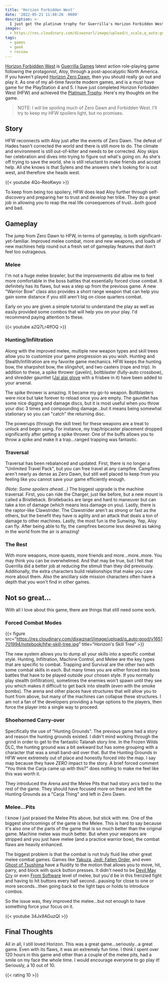 ```yaml
---
title: 'Horizon Forbidden West'
date: '2022-05-21 11:48:26 -0600'
description: >-
  I just got the platinum trophy for Guerrilla's Horizon Forbidden West and it was awesome. Here are my thoughts on the game.
images:
  - https://res.cloudinary.com/dixwznarl/image/upload/c_scale,q_auto:good,w_2048/notebook/horizon-forbidden-west.jpg
tags:
  - games
  - geek
  - review
---
```


[Horizon Forbidden West](https://www.playstation.com/en-us/games/horizon-forbidden-west/) is [Guerrilla Games](https://www.guerrilla-games.com/games) latest action role-playing game following the protagonist, Aloy, through a post-apocalyptic North America.  If you haven't played [Horizon Zero Dawn](https://www.playstation.com/en-us/games/horizon-zero-dawn/), then you should really go out and play it.  As one of my all-time favorite modern games, and is a must have game for the PlayStation 4 and 5.   I have just completed Horizon Forbidden West (HFW) and achieved the [Platinum Trophy](https://psnprofiles.com/trophies/15450-horizon-forbidden-west/Gothar_Destroyer).  Here's my thoughts on the game.

> NOTE: I will be spoiling much of Zero Dawn and Forbidden West.  I'll try to keep my HFW spoilers light, but no promises.

## Story

HFW reconnects with Aloy just after the events of Zero Dawn.  The defeat of Hades hasn't corrected the world and there is still more to do.  The climate and environment is still out-of-kilter and needs to be corrected.  Aloy skips her celebration and dives into trying to figure out what's going on. As she's off trying to save the world, she is still reluctant to make friends and accept help.  All she knows is that Sylens and the answers she's looking for is out west, and therefore she heads west.

{{< youtube 4Qo-ReoKwyo >}}

To keep from being too spoilery, HFW does lead Aloy further through self-discovery and preparing her to trust and develop her tribe. They do a great job in allowing you to reap the real life consequences of trust...both good and bad. 

## Gameplay

The jump from Zero Dawn to HFW, in terms of gameplay, is both significant-yet-familiar.  Improved melee combat, more and new weapons, and loads of new machines help round out a fresh set of gameplay features that don't feel too outrageous.  

### Melee

I'm not a huge melee brawler, but the improvements did allow me to feel more comfortable in the boss battles that essentially forced close combat. It definitely has its flaws, but was a step up from the previous game.  A new "Warrior Bow" class also provides a short range weapon that can help you gain some distance if you still aren't big on close quarters combat.

Early on you are given a simple tutorial to understand the play as well as easily provided some combos that will help you on your play.  I'd recommend paying attention to these.

{{< youtube a2Q7Lr4lfOQ >}}

### Hunting/Infiltration

Along with the improved melee, multiple new weapon types and skill trees allow you to customize your game progression as you wish.  Hunting and Stealth/Infiltration are my favorite game mechanics.  HFW keeps the hunting bow, the sharpshot bow, the slingshot, and two casters (rope and trip).  In addition to these, a spike thrower (javelin), boltblaster (fully-auto crossbow), and shredder gauntlet ([Jai alai glove](https://www.merriam-webster.com/dictionary/cesta) with a frisbee in it) have been added to your arsenal. 

The spike thrower is amazing.  It became my go-to weapon. Boltblasters were nice but take forever to reload once you are empty. The gauntlet has some nice digging and damage discs, but it is most useful when you throw your disc 3 times and compounding damage...but it means being somewhat stationary so you can "catch" the returning disc.

The powerups (through the skill tree) for these weapons are a treat to unlock and begin using.  For instance, my trap/tripcaster placement dropped significantly after getting a spike thrower.  One of the buffs allows you to throw a spike and make it a trap...ranged trapping was fantastic.

### Traversal

Traversal has been rebalanced and updated.  First, there is no longer a "Unlimited Travel Pack", but you can free travel at any campfire.  Campfires aren't nearly as dense as Zero Dawn, but still well placed to keep from you feeling like you cannot save your game efficiently enough.

_(Note: Some spoilers ahead...)_ The biggest upgrade is the machine traversal.  First, you can ride the Charger, just like before, but a new mount is called a Bristleback. Bristlebacks are large and hard to maneuver but can take a ton of damage (which means less damage on you).  Lastly, there is the raptor-like Clawstrider.  The Clawstrider aren't as strong or fast as the others, but the benefit they have is agility and an attack that deals a ton of damage to other machines.  Lastly, the most fun is the Sunwing.  Yep, Aloy can fly.  After being able to fly, the campfires become less desired as taking in the world from the air is amazing!

### The Rest

With more weapons, more quests, more friends and more...more..more.  You may think you can be overwhelmed.  And that may be true, but I felt that Guerrilla did a better job at reducing the stimuli than they did previously.  Additionally, the extra characters build relationships that make you care more about them.  Also the ancillary side mission characters often have a depth that you won't find in other games.

## Not so great...

With all I love about this game, there are things that still need some work.

### Forced Combat Modes

{{< figure src="https://res.cloudinary.com/dixwznarl/image/upload/q_auto:good/v1651701994/notebook/hfw-skill-tree.jpg" title="Horizon's Skill Tree" >}}

The new system allows you to dump all your skills into a specific combat style. Hunting, Infiltration, Machine Control, and Melee are the key types that are specific to combat.  Trapping and Survival are the other two with some combat skills in each.  But many times you are either forced into boss battles that have to be played outside your chosen style.  If you normally play stealth (infiltration), sometimes the enemies won't spawn until they see you which makes it difficult to get back into stealth (even with the smoke bombs). The arena and other places have structures that will allow you to hunt from above, but many of the machines can collapse these structures.  I am not a fan of the developers providing a huge options to the players, then force the player into a single way to proceed.

### Shoehorned Carry-over

Specifically the use of "Hunting Grounds".  The previous game had a story and reason the hunting grounds existed.  I didn't mind working through the grind in order to get to the fantastic Talanah story line.  In the Frozen Wilds DLC, the hunting ground was a bit awkward but has some grouping with a character that was a small band-aid over that.  But the Hunting Grounds in HFW were extremely out of place and honestly forced into the map. I say map because they have *ZERO* impact to the story.  A brief forced comment "You think the Carja came up with this?" does nothing to make me feel like this was worth it.

They introduced the Arena and the Melee Pits that had story arcs tied to the rest of the game.  They should have focused more on these and left the Hunting Grounds as a "Carja Thing" and left in Zero Dawn.

### Melee...Pits

I know I just praised the Melee Pits above, but stick with me.  One of the biggest shortcomings of the game is the Melee.  This is hard to say because it's also one of the parts of the game that is so much better than the original game. Machine melee was much better.  But when your weapons are stripped and you just have melee (and a practice warrior bow), the combat flaws are heavily enhanced.

The biggest problem is that the combat is not truly fluid like other great melee combat games. Games like [Yakuza](https://yakuza.sega.com/), [Jedi: Fallen Order](https://www.ea.com/games/starwars/jedi-fallen-order), and even [Ghost of Tsushima](https://www.playstation.com/en-us/games/ghost-of-tsushima/) have a fluidity to the motion that allows you to move, hit, parry, and block with quick button presses. It didn't need to be [Devil May Cry](https://www.devilmaycry.com/) or even [From Software](https://www.fromsoftware.jp/ww/) level of melee, but you'd be in this frenzied fight and having to hit buttons every half second...pausing for close to one or more seconds...then going back to the light taps or holds to introduce combos.

So the issue was, they improved the melee...but not enough to have something force your focus on it.

{{< youtube 34Jx9AGuzQI >}}

## Final Thoughts

All in all, I still loved Horizon.  This was a great game...seriously...a great game.  Even with its flaws, it was an extremely fun time.  I think I spent over 120 hours in this game and other than a couple of the melee pits, had a smile on my face the whole time.  I would encourage everyone to go play it! Seriously, a 10 out of 10.

{{< rating 10 >}}
